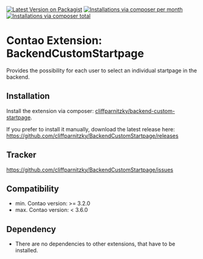 [![Latest Version on Packagist](http://img.shields.io/packagist/v/cliffparnitzky/backend-custom-startpage.svg?style=flat)](https://packagist.org/packages/cliffparnitzky/backend-custom-startpage)
[![Installations via composer per month](http://img.shields.io/packagist/dm/cliffparnitzky/backend-custom-startpage.svg?style=flat)](https://packagist.org/packages/cliffparnitzky/backend-custom-startpage)
[![Installations via composer total](http://img.shields.io/packagist/dt/cliffparnitzky/backend-custom-startpage.svg?style=flat)](https://packagist.org/packages/cliffparnitzky/backend-custom-startpage)

Contao Extension: BackendCustomStartpage
========================================

Provides the possibility for each user to select an individual startpage in the backend.


Installation
------------

Install the extension via composer: [cliffparnitzky/backend-custom-startpage](https://packagist.org/packages/cliffparnitzky/backend-custom-startpage).

If you prefer to install it manually, download the latest release here: https://github.com/cliffparnitzky/BackendCustomStartpage/releases


Tracker
-------

https://github.com/cliffparnitzky/BackendCustomStartpage/issues


Compatibility
-------------

- min. Contao version: >= 3.2.0
- max. Contao version: <  3.6.0


Dependency
----------

- There are no dependencies to other extensions, that have to be installed.